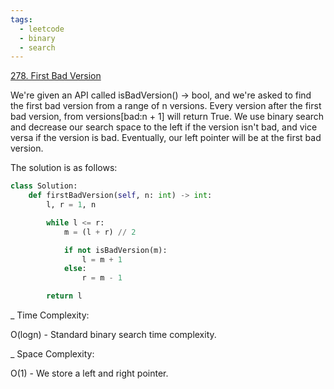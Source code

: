 ```yaml
---
tags:
  - leetcode
  - binary
  - search
---
```


<a href="https://leetcode.com/problems/first-bad-version/">278. First Bad
Version</a>

We're given an API called isBadVersion() -> bool, and we're asked to find the
first bad version from a range of n versions. Every version after the first bad
version, from versions[bad:n + 1] will return True. We use binary search and
decrease our search space to the left if the version isn't bad, and vice versa
if the version is bad. Eventually, our left pointer will be at the first bad
version.

The solution is as follows:

```python
class Solution:
    def firstBadVersion(self, n: int) -> int:
        l, r = 1, n

        while l <= r:
            m = (l + r) // 2

            if not isBadVersion(m):
                l = m + 1
            else:
                r = m - 1

        return l
```

\_ Time Complexity:

O(logn) - Standard binary search time complexity.

\_ Space Complexity:

O(1) - We store a left and right pointer.
